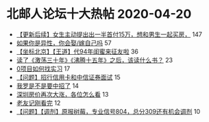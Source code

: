 # 北邮人论坛十大热帖 2020-04-20

- [【更新后续】女生主动提出出一半首付15万，想和男生一起买房，](https://bbs.byr.cn/article/Feeling/3143250) 147
- [如果你是异性，你会娶/嫁自己吗](https://bbs.byr.cn/article/Talking/6191864) 57
- [【坐标北京】【王道】代94年闺蜜来征友啦](https://bbs.byr.cn/article/Friends/1958081) 36
- [读了《激荡三十年》《沸腾十五年》之后，该读什么书？](https://bbs.byr.cn/article/Reading/55564) 23
- [0项目如何找实习](https://bbs.byr.cn/article/StudyShare/196371) 17
- [【问题】招行信用卡和中信证券面试](https://bbs.byr.cn/article/Job/2085533) 15
- [我罗是不是要中招了](https://bbs.byr.cn/article/Football/810047733) 14
- [深圳房价再次大涨，各位怎么看](https://bbs.byr.cn/article/BYRatSZ/8898) 13
- [老友记刚看完](https://bbs.byr.cn/article/TV/182999) 12
- [【问题】【调剂】原报树莓，专业信号804，总分309还有机会调剂](https://bbs.byr.cn/article/AimGraduate/1185505) 10


